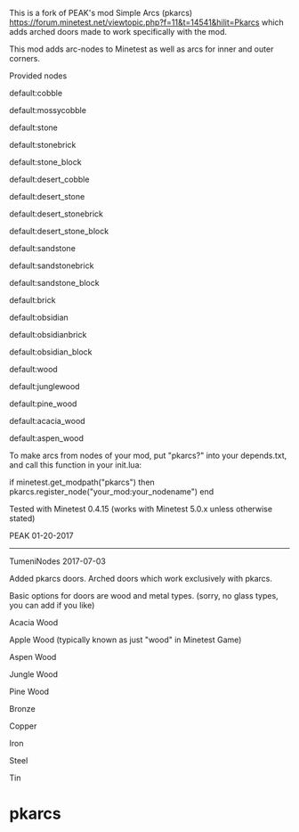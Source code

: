 This is a fork of PEAK's mod Simple Arcs (pkarcs) https://forum.minetest.net/viewtopic.php?f=11&t=14541&hilit=Pkarcs which adds arched doors made to work specifically with the mod.

This mod adds arc-nodes to Minetest as well as arcs for inner and outer corners.

Provided nodes

default:cobble

default:mossycobble

default:stone

default:stonebrick

default:stone_block

default:desert_cobble

default:desert_stone

default:desert_stonebrick

default:desert_stone_block

default:sandstone

default:sandstonebrick

default:sandstone_block

default:brick

default:obsidian

default:obsidianbrick

default:obsidian_block

default:wood

default:junglewood

default:pine_wood

default:acacia_wood

default:aspen_wood



To make arcs from nodes of your mod, put "pkarcs?" into your depends.txt,
and call this function in your init.lua:

if minetest.get_modpath("pkarcs") then
	pkarcs.register_node("your_mod:your_nodename")
end

Tested with Minetest 0.4.15 (works with Minetest 5.0.x unless otherwise stated)


PEAK
01-20-2017

----------

TumeniNodes
2017-07-03

Added pkarcs doors.
Arched doors which work exclusively with pkarcs.

Basic options for doors are wood and metal types. (sorry, no glass types, you can add if you like)

Acacia Wood

Apple Wood (typically known as just "wood" in Minetest Game)

Aspen Wood

Jungle Wood

Pine Wood

Bronze

Copper

Iron

Steel

Tin
# pkarcs
